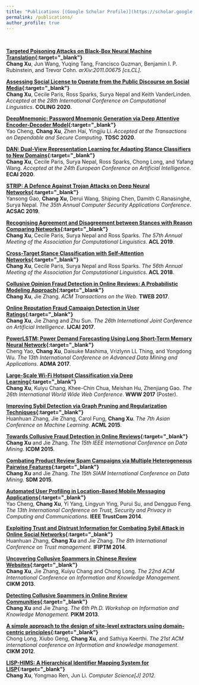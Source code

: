 ```yaml
---
title: "Publications [(Google Scholar Profile)](https://scholar.google.com/citations?user=9ZuvJaAAAAAJ&hl=en)"
permalink: /publications/
author_profile: true
---
```


<br>

<b>[Targeted Poisoning Attacks on Black-Box Neural Machine Translation](https://arxiv.org/abs/2011.00675){:target="_blank"}</b> <br>
<b>Chang Xu</b>, Jun Wang, Yuqing Tang, Francisco Guzman, Benjamin I. P. Rubinstein, and Trevor Cohn.
<i>arXiv:2011.00675 [cs.CL]</i>.

<b>[Assessing Social License to Operate from the Public Discourse on Social Media](changxu.io){:target="_blank"}</b> <br>
<b>Chang Xu</b>, Cecile Paris, Ross Sparks, Surya Nepal and Keith VanderLinden.
<i>Accepted at the 28th International Conference on Computational Linguistics</i>. <b>COLING 2020</b>.

<b>[DeepMnemonic: Password Mnemonic Generation via Deep Attentive Encoder-Decoder Model](https://doi.org/10.1109/TDSC.2020.2987025){:target="_blank"}</b> <br>
Yao Cheng, <b>Chang Xu</b>, Zhen Hai, Yingjiu Li.
<i>Accepted at the Transactions on Dependable and Secure Computing</i>. <b>TDSC 2020</b>.

<b>[DAN: Dual-View Representation Learning for Adapting Stance Classifiers to New Domains](http://ecai2020.eu/papers/218_paper.pdf){:target="_blank"}</b> <br>
<b>Chang Xu</b>, Cecile Paris, Surya Nepal, Ross Sparks, Chong Long, and Yafang Wang.
<i>Accepted at the 24th European Conference on Artificial Intelligence</i>. <b>ECAI 2020</b>.

<b>[STRIP: A Defence Against Trojan Attacks on Deep Neural Networks](https://dl.acm.org/doi/pdf/10.1145/3359789.3359790){:target="_blank"}</b> <br>
Yansong Gao, <b>Chang Xu</b>, Derui Wang, Shiping Chen, Damith C.Ranasinghe, Surya Nepal.
<i>The 35th Annual Computer Security Applications Conference</i>. <b>ACSAC 2019</b>.

<b>[Recognising Agreement and Disagreement between Stances with Reason Comparing Networks](https://www.aclweb.org/anthology/P19-1460.pdf){:target="_blank"}</b> <br> 
<b>Chang Xu</b>, Cecile Paris, Surya Nepal and Ross Sparks.
<i>The 57th Annual Meeting of the Association for Computational Linguistics</i>. <b>ACL 2019</b>.

<b>[Cross-Target Stance Classification with Self-Attention Networks](https://www.aclweb.org/anthology/P18-2123.pdf){:target="_blank"}</b> <br> 
<b>Chang Xu</b>, Cecile Paris, Surya Nepal and Ross Sparks.
<i>The 56th Annual Meeting of the Association for Computational Linguistics</i>.
<b>ACL 2018</b>.

<b>[Collusive Opinion Fraud Detection in Online Reviews: A Probabilistic Modeling Approach](https://dl.acm.org/doi/pdf/10.1145/3098859?download=true){:target="_blank"}</b> <br> 
<b>Chang Xu</b>, Jie Zhang.
<i>ACM Transactions on the Web</i>. <b>TWEB 2017</b>.

<b>[Online Reputation Fraud Campaign Detection in User Ratings](https://www.ijcai.org/proceedings/2017/0541.pdf){:target="_blank"}</b> <br> 
<b>Chang Xu</b>, Jie Zhang and Zhu Sun.
<i>The 26th International Joint Conference on Artificial Intelligence</i>. <b>IJCAI 2017</b>.

<b>[PowerLSTM: Power Demand Forecasting Using Long Short-Term Memory Neural Network](https://oar.a-star.edu.sg/jspui/bitstream/123456789/2386/3/ADMA_62.pdf){:target="_blank"}</b> <br>
Cheng Yao, <b>Chang Xu</b>, Daisuke Mashima, Vrizlynn LL Thing, and Yongdong Wu.
<i>The 13th International Conference on Advanced Data Mining and Applications</i>. <b>ADMA 2017</b>.

<b>[Large-Scale Wi-Fi Hotspot Classification via Deep Learning](http://papers.www2017.com.au.s3-website-ap-southeast-2.amazonaws.com/companion/p857.pdf){:target="_blank"}</b> <br> 
<b>Chang Xu</b>, Kuiyu Chang, Khee-Chin Chua, Meishan Hu, Zhenjiang Gao.
<i>The 26th International World Wide Web Conference</i>. <b>WWW 2017</b> (Poster).

<b>[Improving Sybil Detection via Graph Pruning and Regularization Techniques](http://proceedings.mlr.press/v45/Zhang15b.pdf){:target="_blank"}</b> <br>
Huanhuan Zhang, Jie Zhang, Carol Fung, <b>Chang Xu</b>.
<i>The 7th Asian Conference on Machine Learning</i>. <b>ACML 2015</b>.

<b>[Towards Collusive Fraud Detection in Online Reviews](https://ieeexplore.ieee.org/stamp/stamp.jsp?tp=&arnumber=7373434){:target="_blank"}</b> <br>
<b>Chang Xu</b> and Jie Zhang. <i>The 15th IEEE International Conference on Data Mining</i>. <b>ICDM 2015</b>.

<b>[Combating Product Review Spam Campaigns via Multiple Heterogeneous Pairwise Features](https://epubs.siam.org/doi/pdf/10.1137/1.9781611974010.20){:target="_blank"}</b><br>
<b>Chang Xu</b> and Jie Zhang.
<i>The 15th SIAM International Conference on Data Mining.</i> <b>SDM 2015</b>.

<b>[Automated User Profiling in Location-Based Mobile Messaging Applications](https://ieeexplore.ieee.org/stamp/stamp.jsp?tp=&arnumber=7011229){:target="_blank"}</b> <br>
Yao Cheng, <b>Chang Xu</b>, Yi Yang, Lingyun Ying, Purui Su, and Dengguo Feng.
<i>The 13th International Conference on Trust, Security and Privacy in Computing and Communications</i>. <b>IEEE TrustCom 2014</b>.

<b>[Exploiting Trust and Distrust Information for Combating Sybil Attack in Online Social Networks](https://link.springer.com/chapter/10.1007/978-3-662-43813-8_6){:target="_blank"}</b><br>
Huanhuan Zhang, <b>Chang Xu</b> and Jie Zhang. <i>The 8th International Conference on Trust management.</i> <b>IFIPTM 2014</b>.

<b>[Uncovering Collusive Spammers in Chinese Review Websites](https://www3.ntu.edu.sg/home/zhangj/paper/cikm13.pdf){:target="_blank"}</b><br>
<b>Chang Xu</b>, Jie Zhang, Kuiyu Chang and Chong Long. <i>The 22nd ACM International Conference on Information and Knowledge Management.</i> <b>CIKM 2013</b>.

<b>[Detecting Collusive Spammers in Online Review Communities](https://dl.acm.org/doi/pdf/10.1145/2513166.2513176?download=true){:target="_blank"}</b><br>
<b>Chang Xu</b> and Jie Zhang. <i>The 6th Ph.D. Workshop on Information and Knowledge Management.</i> <b>PIKM 2013</b>.

<b>[A simple approach to the design of site-level extractors using domain-centric principles](https://dl.acm.org/doi/pdf/10.1145/2396761.2398464?download=true){:target="_blank"}</b><br>
Chong Long, Xiubo Geng, <b>Chang Xu</b>, and Sathiya Keerthi. <i>The 21st ACM international conference on Information and knowledge management</i>. <b>CIKM 2012</b>.

<b>[LISP-HIMS: A Hierarchical Identifier Mapping System for LISP](http://en.cnki.com.cn/Article_en/CJFDTotal-JSJA201210009.htm){:target="_blank"}</b><br>
<b>Chang Xu</b>, Yongmao Ren, Jun Li. <i>Computer Science[J] 2012</i>.
